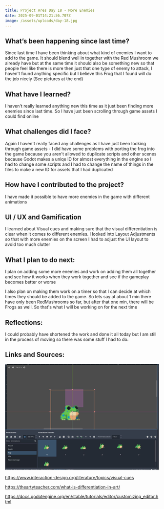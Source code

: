 ```yaml
---
title: Project Ares Day 18 - More Enemies
date: 2025-09-01T14:21:56.707Z
image: /assets/uploads/day-18.jpg
---
```

## W﻿hat’s been happening since last time?

Since last time I have been thinking about what kind of enemies I want to add to the game. It should blend well in together with the Red Mushroom we already have but at the same time it should also be something new so that people feel like there is more then just that one type of enemy to attack, I haven't found anything specific but I believe this Frog that I found will do the job nicely (See pictures at the end)

## W﻿hat have I learned?

I﻿ haven't really learned anything new this time as it just been finding more enemies since last time. So I have just been scrolling through game assets I could find online

## What challenges did I face?

Again I haven't really faced any challenges as I have just been looking through game assets - I did have some problems with porting the frog into the game because you aren't allowed to duplicate scripts and other scenes because Godot makes a uniqe ID for almost everything in the engine so I had to change some scripts and I had to change the name of things in the files to make a new ID for assets that I had duplicated

## How have I contributed to the project?

I﻿ have made it possible to have more enemies in the game with different animations

## U﻿I / UX and Gamification

I﻿ learned about Visual cues and making sure that the visual differentiation is clear when it comes to different enemies. I looked into Layout Adjustments so that with more enemies on the screen I had to adjust the UI layout to avoid too much clutter

## W﻿hat I plan to do next:

I﻿ plan on adding some more enemies and work on adding them all together and see how it works when they work together and see if the gameplay becomes better or worse

I﻿ also plan on making them work on a timer so that I can decide at which times they should be added to the game. So lets say at about 1 min there have only been RedMushrooms so far, but after that one min, there will be Frogs as well. So that's what I will be working on for the next time

## R﻿eflections:

I﻿ could probably have shortened the work and done it all today but I am still in the process of moving so there was some stuff I had to do.

## L﻿inks and Sources:

![](/assets/uploads/day-18.jpg)

https://www.interaction-design.org/literature/topics/visual-cues

https://theartyteacher.com/what-is-differentiation-in-art/

https://docs.godotengine.org/en/stable/tutorials/editor/customizing_editor.html